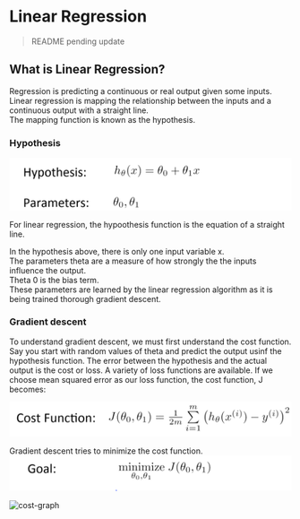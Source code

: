 # Linear Regression
<blockquote>
  README pending update
</blockquote>

## What is Linear Regression?
Regression is predicting a continuous or real output given some inputs.  
Linear regression is mapping the relationship between the inputs and a continuous output with a straight line.    
The mapping function is known as the hypothesis.  

### Hypothesis  

![hypothesis](images/hypothesis.png) 

For linear regression, the hypoothesis function is the equation of a straight line.  

In the hypothesis above, there is only one input variable x.  
The parameters theta are a measure of how strongly the the inputs influence the output.  
Theta 0 is the bias term.  
These parameters are learned by the linear regression algorithm as it is being trained thorough gradient descent.

### Gradient descent
To understand gradient descent, we must first understand the cost function.  
Say you start with random values of theta and predict the output usinf the hypothesis function. The error between the hypothesis and the actual output is the cost or loss. A variety of loss functions are available. If we choose mean squared error as our loss function, the cost function, J becomes:  

![cost](images/cost.png)  

Gradient descent tries to minimize the cost function.  
![goal](images/goal.png)  

![cost-graph](https://www.google.com/url?sa=i&url=https%3A%2F%2Fwww.researchgate.net%2Ffigure%2FA-graph-of-a-cost-function-modified-from_fig1_329920042&psig=AOvVaw3BFKDEdBH5VSlP6y-DLSZ7&ust=1645817290752000&source=images&cd=vfe&ved=0CAsQjRxqFwoTCIi2yKmJmfYCFQAAAAAdAAAAABAD) 